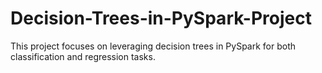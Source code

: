 # Decision-Trees-in-PySpark-Project
This project focuses on leveraging decision trees in PySpark for both classification and regression tasks.
